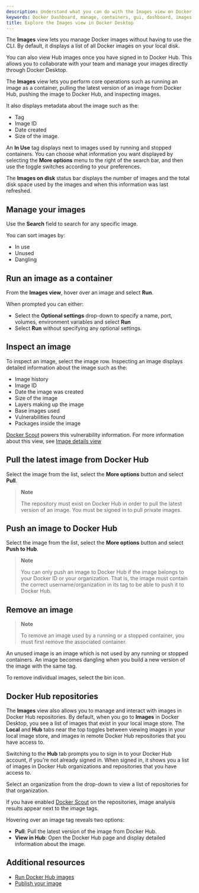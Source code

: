 ```yaml
---
description: Understand what you can do with the Images view on Docker Dashboard
keywords: Docker Dashboard, manage, containers, gui, dashboard, images, user manual
title: Explore the Images view in Docker Desktop
---
```


The **Images** view lets you manage Docker images without having to use the CLI. By default, it displays a list of all Docker images on your local disk. 

You can also view Hub images once you have signed in to Docker Hub. This allows you to collaborate with your team and manage your images directly through Docker Desktop.

The **Images** view lets you perform core operations such as running an image as a container, pulling the latest version of an image from Docker Hub, pushing the image to Docker Hub, and inspecting images.

It also displays metadata about the image such as the:
- Tag
- Image ID
- Date created
- Size of the image.

An **In Use** tag displays next to images used by running and stopped containers. You can choose what information you want displayed by selecting the **More options** menu to the right of the search bar, and then use the toggle switches according to your preferences. 

The **Images on disk** status bar displays the number of images and the total disk space used by the images and when this information was last refreshed.

## Manage your images

Use the **Search** field to search for any specific image.

You can sort images by:

- In use
- Unused
- Dangling

## Run an image as a container

From the **Images view**, hover over an image and select **Run**.

When prompted you can either:

- Select the **Optional settings** drop-down to specify a name, port, volumes, environment variables and select **Run**
- Select **Run** without specifying any optional settings.

## Inspect an image

To inspect an image, select the image row. Inspecting an image displays detailed information about the image such as the:

- Image history
- Image ID
- Date the image was created
- Size of the image
- Layers making up the image
- Base images used
- Vulnerabilities found
- Packages inside the image

[Docker Scout](../../scout/index.md) powers this vulnerability information.
For more information about this view, see [Image details view](../../scout/image-details-view.md)

## Pull the latest image from Docker Hub

Select the image from the list, select the **More options** button and select **Pull**.

> **Note**
>
> The repository must exist on Docker Hub in order to pull the latest version of an image. You must be signed in to pull private images.

## Push an image to Docker Hub

Select the image from the list, select the **More options** button and select **Push to Hub**.

> **Note**
>
> You can only push an image to Docker Hub if the image belongs to your Docker ID or your organization. That is, the image must contain the correct username/organization in its tag to be able to push it to Docker Hub.

## Remove an image

> **Note**
>
> To remove an image used by a running or a stopped container, you must first remove the associated container.

An unused image is an image which is not used by any running or stopped containers. An image becomes dangling when you build a new version of the image with the same tag.

To remove individual images, select the bin icon. 

## Docker Hub repositories

The **Images** view also allows you to manage and interact with images in Docker Hub repositories.
By default, when you go to **Images** in Docker Desktop, you see a list of images that exist in your local image store.
The **Local** and **Hub** tabs near the top toggles between viewing images in your local image store,
and images in remote Docker Hub repositories that you have access to.

Switching to the **Hub** tab prompts you to sign in to your Docker Hub account, if you're not already signed in.
When signed in, it shows you a list of images in Docker Hub organizations and repositories that you have access to.

Select an organization from the drop-down to view a list of repositories for that organization.

If you have enabled [Docker Scout](../../scout/_index.md) on the repositories, image analysis results appear next to the image tags.

Hovering over an image tag reveals two options:

- **Pull**: Pull the latest version of the image from Docker Hub.
- **View in Hub**: Open the Docker Hub page and display detailed information about the image.

## Additional resources
- [Run Docker Hub images](../../guides/walkthroughs/run-hub-images.md)
- [Publish your image](../../guides/walkthroughs/publish-your-image.md)
